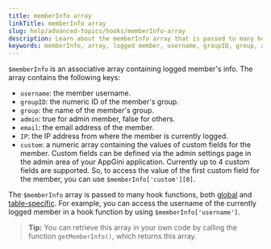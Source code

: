 ```yaml
---
title: memberInfo array
linkTitle: memberInfo array
slug: help/advanced-topics/hooks/memberInfo-array
description: Learn about the memberInfo array that is passed to many hook functions in AppGini, and contains the info of the currently logged member.
keywords: memberInfo, array, logged member, username, groupID, group, admin, email, IP, custom fields, getMemberInfo
---
```


`$memberInfo` is an associative array containing logged member's info. The array contains the following keys:

*   `username`: the member username.
*   `groupID`: the numeric ID of the member's group.
*   `group`: the name of the member's group.
*   `admin`: true for admin member, false for others.
*   `email`: the email address of the member.
*   `IP`: the IP address from where the member is currently logged.
*   `custom`: a numeric array containing the values of custom fields for the member. Custom fields can be defined via the admin settings page in the admin area of your AppGini application. Currently up to 4 custom fields are supported. So, to access the value of the first custom field for the member, you can use `$memberInfo['custom'][0]`.

The `$memberInfo` array is passed to many hook functions, both [global](/appgini/help/advanced-topics/hooks/global-hooks) and [table-specific](/appgini/help/advanced-topics/hooks/table-specific-hooks). For example, you can access the username of the currently logged member in a hook function by using `$memberInfo['username']`.

> **Tip:** You can retrieve this array in your own code by calling the function `getMemberInfo()`, which returns this array.

